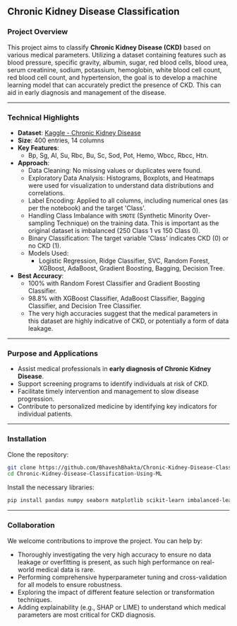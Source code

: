 ## Chronic Kidney Disease Classification

### Project Overview

This project aims to classify **Chronic Kidney Disease (CKD)** based on various medical parameters. Utilizing a dataset containing features such as blood pressure, specific gravity, albumin, sugar, red blood cells, blood urea, serum creatinine, sodium, potassium, hemoglobin, white blood cell count, red blood cell count, and hypertension, the goal is to develop a machine learning model that can accurately predict the presence of CKD. This can aid in early diagnosis and management of the disease.

-----

### Technical Highlights

  * **Dataset**: [Kaggle - Chronic Kidney Disease](https://www.kaggle.com/datasets/abhia1999/chronic-kidney-disease)
  * **Size**: 400 entries, 14 columns
  * **Key Features**:
      * Bp, Sg, Al, Su, Rbc, Bu, Sc, Sod, Pot, Hemo, Wbcc, Rbcc, Htn.
  * **Approach**:
      * Data Cleaning: No missing values or duplicates were found.
      * Exploratory Data Analysis: Histograms, Boxplots, and Heatmaps were used for visualization to understand data distributions and correlations.
      * Label Encoding: Applied to all columns, including numerical ones (as per the notebook) and the target 'Class'.
      * Handling Class Imbalance with `SMOTE` (Synthetic Minority Over-sampling Technique) on the training data. This is important as the original dataset is imbalanced (250 Class 1 vs 150 Class 0).
      * Binary Classification: The target variable 'Class' indicates CKD (0) or no CKD (1).
      * Models Used:
          * Logistic Regression, Ridge Classifier, SVC, Random Forest, XGBoost, AdaBoost, Gradient Boosting, Bagging, Decision Tree.
  * **Best Accuracy**:
      * 100% with Random Forest Classifier and Gradient Boosting Classifier.
      * 98.8% with XGBoost Classifier, AdaBoost Classifier, Bagging Classifier, and Decision Tree Classifier.
      * The very high accuracies suggest that the medical parameters in this dataset are highly indicative of CKD, or potentially a form of data leakage.

-----

### Purpose and Applications

  * Assist medical professionals in **early diagnosis of Chronic Kidney Disease**.
  * Support screening programs to identify individuals at risk of CKD.
  * Facilitate timely intervention and management to slow disease progression.
  * Contribute to personalized medicine by identifying key indicators for individual patients.

-----

### Installation

Clone the repository:

```bash
git clone https://github.com/BhaveshBhakta/Chronic-Kidney-Disease-Classification-Using-ML.git
cd Chronic-Kidney-Disease-Classification-Using-ML
```

Install the necessary libraries:

```bash
pip install pandas numpy seaborn matplotlib scikit-learn imbalanced-learn xgboost
```

-----

### Collaboration

We welcome contributions to improve the project. You can help by:

  * Thoroughly investigating the very high accuracy to ensure no data leakage or overfitting is present, as such high performance on real-world medical data is rare.
  * Performing comprehensive hyperparameter tuning and cross-validation for all models to ensure robustness.
  * Exploring the impact of different feature selection or transformation techniques.
  * Adding explainability (e.g., SHAP or LIME) to understand which medical parameters are most critical for CKD diagnosis.
